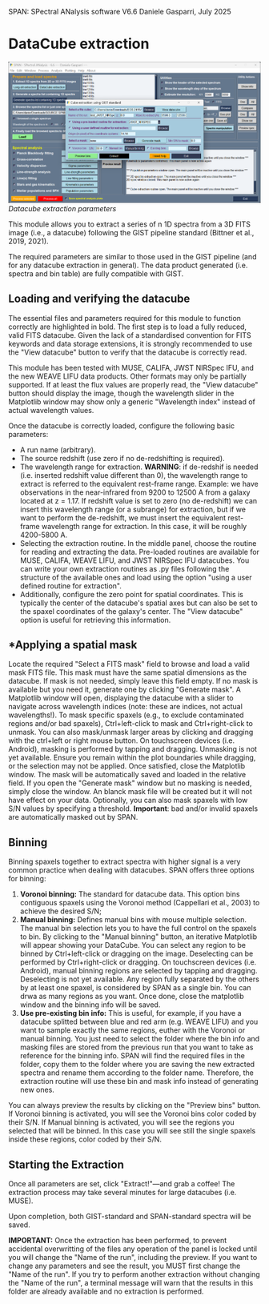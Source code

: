 SPAN: SPectral ANalysis software V6.6
Daniele Gasparri, July 2025

# DataCube extraction #

![Datacube extraction](img/datacube_extraction.png)
*Datacube extraction parameters*


This module allows you to extract a series of n 1D spectra from a 3D FITS image (i.e., a datacube) following the GIST pipeline standard (Bittner et al., 2019, 2021).

The required parameters are similar to those used in the GIST pipeline (and for any datacube extraction in general). The data product generated (i.e. spectra and bin table) are fully compatible with GIST.


## Loading and verifying the datacube
The essential files and parameters required for this module to function correctly are highlighted in bold. The first step is to load a fully reduced, valid FITS datacube. Given the lack of a standardised convention for FITS keywords and data storage extensions, it is strongly recommended to use the "View datacube" button to verify that the datacube is correctly read.

This module has been tested with MUSE, CALIFA, JWST NIRSpec IFU, and the new WEAVE LIFU data products. Other formats may only be partially supported. If at least the flux values are properly read, the "View datacube" button should display the image, though the wavelength slider in the Matplotlib window may show only a generic "Wavelength index" instead of actual wavelength values.

Once the datacube is correctly loaded, configure the following basic parameters:

- A run name (arbitrary).
- The source redshift (use zero if no de-redshifting is required).
- The wavelength range for extraction. **WARNING**: if de-redshif is needed (i.e. inserted redshift value different than 0), the wavelength range to extract is referred to the equivalent rest-frame range. Example: we have observations in the near-infrared from 9200 to 12500 A from a galaxy located at z = 1.17. If redshift value is set to zero (no de-redshift) we can insert this wavelength range (or a subrange) for extraction, but if we want to perform the de-redshift, we must insert the equivalent rest-frame wavelength range for extraction. In this case, it will be roughly 4200-5800 A. 
- Selecting the extraction routine. In the middle panel, choose the routine for reading and extracting the data. Pre-loaded routines are available for MUSE, CALIFA, WEAVE LIFU, and JWST NIRSpec IFU datacubes. You can write your own extraction routines as .py files following the structure of the available ones and load using the option "using a user defined routine for extraction".
- Additionally, configure the zero point for spatial coordinates. This is typically the center of the datacube's spatial axes but can also be set to the spaxel coordinates of the galaxy's center. The "View datacube" option is useful for retrieving this information.


## *Applying a spatial mask
Locate the required "Select a FITS mask" field to browse and load a valid mask FITS file. This mask must have the same spatial dimensions as the datacube. If mask is not needed, simply leave this field empty.
If no mask is available but you need it, generate one by clicking "Generate mask". A Matplotlib window will open, displaying the datacube with a slider to navigate across wavelength indices (note: these are indices, not actual wavelengths!). 
To mask specific spaxels (e.g., to exclude contaminated regions and/or bad spaxels), Ctrl+left-click to mask and Ctrl+right-click to unmask. You can also mask/unmask larger areas by clicking and dragging with the ctrl+left or right mouse button. On touchscreen devices (i.e. Android), masking is performed by tapping and dragging. Unmasking is not yet available. Ensure you remain within the plot boundaries while dragging, or the selection may not be applied.
Once satisfied, close the Matplotlib window. The mask will be automatically saved and loaded in the relative field.
If you open the "Generate mask" window but no masking is needed, simply close the window. An blanck mask file will be created but it will not have effect on your data.
Optionally, you can also mask spaxels with low S/N values by specifying a threshold.
**Important**: bad and/or invalid spaxels are automatically masked out by SPAN. 


## Binning
Binning spaxels together to extract spectra with higher signal is a very common practice when dealing with datacubes. SPAN offers three options for binning:
1. **Voronoi binning:** The standard for datacube data. This option bins contiguous spaxels using the Voronoi method (Cappellari et al., 2003) to achieve the desired S/N; 
2. **Manual binning:** Defines manual bins with mouse multiple selection. The manual bin selection lets you to have the full control on the spaxels to bin. By clicking to the "Manual binning" button, an iterative Matplotlib will appear showing your DataCube. You can select any region to be binned by Ctrl+left-click or dragging on the image. Deselecting can be performed by Ctrl+right-click or dragging. On touchscreen devices (i.e. Android), manual binning regions are selected by tapping and dragging. Deselecting is not yet available. Any region fully separated by the others by at least one spaxel, is considered by SPAN as a single bin. You can drwa as many regions as you want. Once done, close the matplotlib window and the binning info will be saved.
3. **Use pre-existing bin info:** This is useful, for example, if you have a datacube splitted between blue and red arm (e.g. WEAVE LIFU) and you want to sample exactly the same regions, euther with the Voronoi or manual binning. You just need to select the folder where the bin info and masking files are stored from the previous run that you want to take as reference for the binning info. SPAN will find the required files in the folder, copy them to the folder where you are saving the new extracted spectra and rename them according to the folder name. Therefore, the extraction routine will use these bin and mask info instead of generating new ones.

You can always preview the results by clicking on the "Preview bins" button. If Voronoi binning is activated, you will see the Voronoi bins color coded by their S/N. If Manual binning is activated, you will see the regions you selected that will be binned. In this case you will see still the single spaxels inside these regions, color coded by their S/N.


## Starting the Extraction
Once all parameters are set, click "Extract!"—and grab a coffee! The extraction process may take several minutes for large datacubes (i.e. MUSE).

Upon completion, both GIST-standard and SPAN-standard spectra will be saved.

**IMPORTANT:** Once the extraction has been performed, to prevent accidental overwritting of the files any operation of the panel is locked until you will change the "Name of the run", including the preview. If you want to change any parameters and see the result, you MUST first change the "Name of the run". If you try to perform another extraction without changing the "Name of the run", a terminal message will warn that the results in this folder are already available and no extraction is performed.
